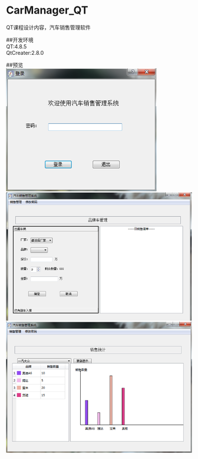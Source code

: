 # CarManager_QT
QT课程设计内容，汽车销售管理软件  

##开发环境  
QT:4.8.5  
QtCreater:2.8.0  

##预览  
![](https://github.com/XINCGer/CarManager_QT/blob/master/Preview1.png)  
![](https://github.com/XINCGer/CarManager_QT/blob/master/Preview2.png)  
![](https://github.com/XINCGer/CarManager_QT/blob/master/Preview3.png)
